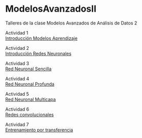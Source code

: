 # ModelosAvanzadosII

Talleres de la clase Modelos Avanzados de Análisis de Datos 2

Actividad 1 \
[Introducción Modelos Aprendizaje](https://nbviewer.jupyter.org/github/juanelocabal/ModelosAvanzadosII/blob/master/Semana1_IntroduccionModelosAprendizaje_Actividad.ipynb#) 

Actividad 2 \
[Introducción Redes Neuronales](https://nbviewer.jupyter.org/github/juanelocabal/ModelosAvanzadosII/blob/master/Semana2_IntroduccionRedesNeuronales_Actividad.ipynb)

Actividad 3 \
[Red Neuronal Sencilla](https://nbviewer.jupyter.org/github/juanelocabal/ModelosAvanzadosII/blob/master/Semana3_RedNeuronalSencilla_Actividad.ipynb)

Actividad 4 \
[Red Neuronal Profunda](https://nbviewer.jupyter.org/github/juanelocabal/ModelosAvanzadosII/blob/master/Semana4_RedNeuronalProfunda_Actividad.ipynb)

Actividad 5 \
[Red Neuronal Multicapa](https://nbviewer.jupyter.org/github/juanelocabal/ModelosAvanzadosII/blob/master/Semana5_RedesProfundas_Keras_Actividad.ipynb)

Actividad 6 \
[Redes convolucionales](https://nbviewer.jupyter.org/github/juanelocabal/ModelosAvanzadosII/blob/master/Semana6_RedesConvolucionales_Actividad.ipynb)

Actividad 7 \
[Entrenamiento por transferencia](https://nbviewer.jupyter.org/github/juanelocabal/ModelosAvanzadosII/blob/master/Semana7_TransferLearning_Actividad.ipynb)
